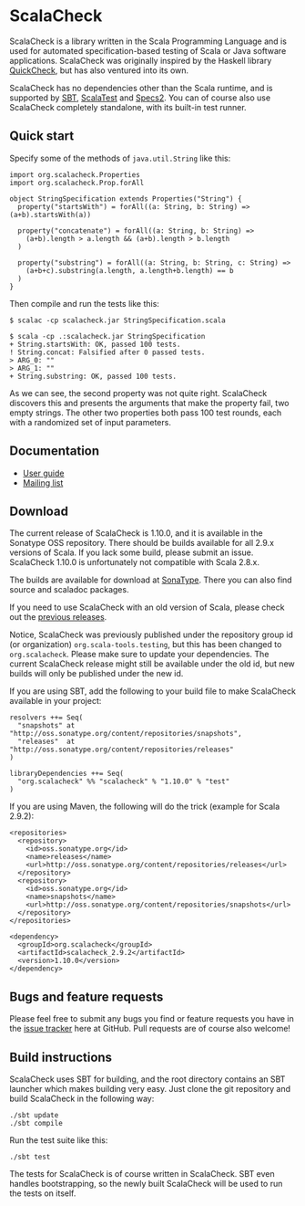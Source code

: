 # ScalaCheck

ScalaCheck is a library written in the Scala Programming Language and is used
for automated specification-based testing of Scala or Java software
applications. ScalaCheck was originally inspired by the Haskell library
[QuickCheck](http://hackage.haskell.org/package/QuickCheck), but has also
ventured into its own.

ScalaCheck has no dependencies other than the Scala runtime, and is supported
by [SBT](https://github.com/harrah/xsbt/wiki),
[ScalaTest](http://www.scalatest.org/) and
[Specs2](http://etorreborre.github.com/specs2/). You can of course also use
ScalaCheck completely standalone, with its built-in test runner.

## Quick start

Specify some of the methods of `java.util.String` like this:

    import org.scalacheck.Properties
    import org.scalacheck.Prop.forAll

    object StringSpecification extends Properties("String") {
      property("startsWith") = forAll((a: String, b: String) => (a+b).startsWith(a))

      property("concatenate") = forAll((a: String, b: String) =>
        (a+b).length > a.length && (a+b).length > b.length
      )

      property("substring") = forAll((a: String, b: String, c: String) =>
        (a+b+c).substring(a.length, a.length+b.length) == b
      )
    }

Then compile and run the tests like this:

    $ scalac -cp scalacheck.jar StringSpecification.scala

    $ scala -cp .:scalacheck.jar StringSpecification
    + String.startsWith: OK, passed 100 tests.
    ! String.concat: Falsified after 0 passed tests.
    > ARG_0: ""
    > ARG_1: ""
    + String.substring: OK, passed 100 tests.

As we can see, the second property was not quite right. ScalaCheck discovers
this and presents the arguments that make the property fail, two empty strings.
The other two properties both pass 100 test rounds, each with a randomized set
of input parameters.

## Documentation

* [User guide](https://github.com/rickynils/scalacheck/wiki/User-Guide)
* [Mailing list](http://groups.google.com/group/scalacheck)

## Download

The current release of ScalaCheck is 1.10.0, and it is available in the Sonatype
OSS repository. There should be builds available for all 2.9.x versions of
Scala. If you lack some build, please submit an issue. ScalaCheck 1.10.0 is
unfortunately not compatible with Scala 2.8.x.

The builds are available for download at
[SonaType](https://oss.sonatype.org/index.html#nexus-search;quick~scalacheck).
There you can also find source and scaladoc packages.

If you need to use ScalaCheck with an old version of Scala, please check out
the [previous releases](http://code.google.com/p/scalacheck/downloads/list).

Notice, ScalaCheck was previously published under the repository group id (or
organization) `org.scala-tools.testing`, but this has been changed to
`org.scalacheck`. Please make sure to update your dependencies. The current
ScalaCheck release might still be available under the old id, but new builds
will only be published under the new id.

If you are using SBT, add the following to your build file to make ScalaCheck
available in your project:

    resolvers ++= Seq(
      "snapshots" at "http://oss.sonatype.org/content/repositories/snapshots",
      "releases"  at "http://oss.sonatype.org/content/repositories/releases"
    )

    libraryDependencies ++= Seq(
      "org.scalacheck" %% "scalacheck" % "1.10.0" % "test"
    )

If you are using Maven, the following will do the trick (example for Scala 2.9.2):

    <repositories>
      <repository>
        <id>oss.sonatype.org</id>
        <name>releases</name>
        <url>http://oss.sonatype.org/content/repositories/releases</url>
      </repository>
      <repository>
        <id>oss.sonatype.org</id>
        <name>snapshots</name>
        <url>http://oss.sonatype.org/content/repositories/snapshots</url>
      </repository>
    </repositories>

    <dependency>
      <groupId>org.scalacheck</groupId>
      <artifactId>scalacheck_2.9.2</artifactId>
      <version>1.10.0</version>
    </dependency>

## Bugs and feature requests

Please feel free to submit any bugs you find or feature requests you have in
the [issue tracker](https://github.com/rickynils/scalacheck/issues) here at
GitHub. Pull requests are of course also welcome!

## Build instructions

ScalaCheck uses SBT for building, and the root directory contains an SBT
launcher which makes building very easy. Just clone the git repository and
build ScalaCheck in the following way:

    ./sbt update
    ./sbt compile

Run the test suite like this:

    ./sbt test

The tests for ScalaCheck is of course written in ScalaCheck. SBT even handles
bootstrapping, so the newly built ScalaCheck will be used to run the tests on
itself.
